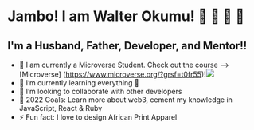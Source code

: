 # Jambo! I am Walter Okumu! 👋 👋 👋 👋


## I'm a Husband, Father, Developer, and Mentor!!
- 🔭 I am currently a Microverse Student. Check out the course --> [Microverse] (https://www.microverse.org/?grsf=t0fr55)!![](https://img.shields.io/badge/Microverse-blueviolet)
- 🌱 I’m currently learning everything 🤣
- 👯 I’m looking to collaborate with other developers
- 🥅 2022 Goals: Learn more about web3, cement my knowledge in JavaScript, React & Ruby
- ⚡ Fun fact: I love to design African Print Apparel
